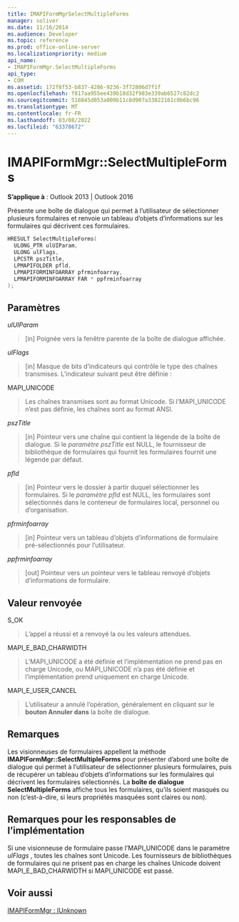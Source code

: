 ```yaml
---
title: IMAPIFormMgrSelectMultipleForms
manager: soliver
ms.date: 11/16/2014
ms.audience: Developer
ms.topic: reference
ms.prod: office-online-server
ms.localizationpriority: medium
api_name:
- IMAPIFormMgr.SelectMultipleForms
api_type:
- COM
ms.assetid: 172f8f53-b837-4286-9236-3f72806d7f1f
ms.openlocfilehash: f817aa955ee439b18d32f983e339ab6527c82dc2
ms.sourcegitcommit: 518845d053a009b11c8d907a33822161c0b6bc96
ms.translationtype: MT
ms.contentlocale: fr-FR
ms.lasthandoff: 03/08/2022
ms.locfileid: "63378672"
---
```

# <a name="imapiformmgrselectmultipleforms"></a>IMAPIFormMgr::SelectMultipleForms

  
  
**S’applique à** : Outlook 2013 | Outlook 2016 
  
Présente une boîte de dialogue qui permet à l’utilisateur de sélectionner plusieurs formulaires et renvoie un tableau d’objets d’informations sur les formulaires qui décrivent ces formulaires.
  
```cpp
HRESULT SelectMultipleForms(
  ULONG_PTR ulUIParam,
  ULONG ulFlags,
  LPCSTR pszTitle,
  LPMAPIFOLDER pfld,
  LPMAPIFORMINFOARRAY pfrminfoarray,
  LPMAPIFORMINFOARRAY FAR * ppfrminfoarray
);
```

## <a name="parameters"></a>Paramètres

 _ulUIParam_
  
> [in] Poignée vers la fenêtre parente de la boîte de dialogue affichée. 
    
 _ulFlags_
  
> [in] Masque de bits d’indicateurs qui contrôle le type des chaînes transmises. L’indicateur suivant peut être définie :
    
MAPI_UNICODE 
  
> Les chaînes transmises sont au format Unicode. Si l’MAPI_UNICODE n’est pas définie, les chaînes sont au format ANSI.
    
 _pszTitle_
  
> [in] Pointeur vers une chaîne qui contient la légende de la boîte de dialogue. Si le  _paramètre pszTitle_ est NULL, le fournisseur de bibliothèque de formulaires qui fournit les formulaires fournit une légende par défaut. 
    
 _pfld_
  
> [in] Pointeur vers le dossier à partir duquel sélectionner les formulaires. Si le  _paramètre pfld_ est NULL, les formulaires sont sélectionnés dans le conteneur de formulaires local, personnel ou d’organisation. 
    
 _pfrminfoarray_
  
> [in] Pointeur vers un tableau d’objets d’informations de formulaire pré-sélectionnés pour l’utilisateur.
    
 _ppfrminfoarray_
  
> [out] Pointeur vers un pointeur vers le tableau renvoyé d’objets d’informations de formulaire.
    
## <a name="return-value"></a>Valeur renvoyée

S_OK 
  
> L’appel a réussi et a renvoyé la ou les valeurs attendues.
    
MAPI_E_BAD_CHARWIDTH 
  
> L’MAPI_UNICODE a été définie et l’implémentation ne prend pas en charge Unicode, ou MAPI_UNICODE n’a pas été définie et l’implémentation prend uniquement en charge Unicode.
    
MAPI_E_USER_CANCEL 
  
> L’utilisateur a annulé l’opération, généralement en cliquant sur le **bouton Annuler dans** la boîte de dialogue. 
    
## <a name="remarks"></a>Remarques

Les visionneuses de formulaires appellent la méthode **IMAPIFormMgr::SelectMultipleForms** pour présenter d’abord une boîte de dialogue qui permet à l’utilisateur de sélectionner plusieurs formulaires, puis de récupérer un tableau d’objets d’informations sur les formulaires qui décrivent les formulaires sélectionnés. La **boîte de dialogue SelectMultipleForms** affiche tous les formulaires, qu’ils soient masqués ou non (c’est-à-dire, si leurs propriétés masquées sont claires ou non). 
  
## <a name="notes-to-implementers"></a>Remarques pour les responsables de l’implémentation

Si une visionneuse de formulaire passe l’MAPI_UNICODE dans le paramètre _ulFlags_ , toutes les chaînes sont Unicode. Les fournisseurs de bibliothèques de formulaires qui ne prisent pas en charge les chaînes Unicode doivent MAPI_E_BAD_CHARWIDTH si MAPI_UNICODE est passé. 
  
## <a name="see-also"></a>Voir aussi



[IMAPIFormMgr : IUnknown](imapiformmgriunknown.md)

